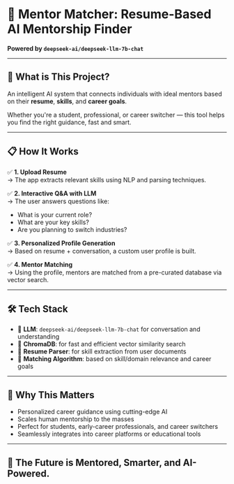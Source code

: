 # 🌟 Mentor Matcher: Resume-Based AI Mentorship Finder  
**Powered by `deepseek-ai/deepseek-llm-7b-chat`**

---

## 🧠 What is This Project?

An intelligent AI system that connects individuals with ideal mentors based on their **resume**, **skills**, and **career goals**.

Whether you're a student, professional, or career switcher — this tool helps you find the right guidance, fast and smart.  

---

## 📋 How It Works

✅ **1. Upload Resume**  
→ The app extracts relevant skills using NLP and parsing techniques.

✅ **2. Interactive Q&A with LLM**  
→ The user answers questions like:
- What is your current role?
- What are your key skills?
- Are you planning to switch industries?

✅ **3. Personalized Profile Generation**  
→ Based on resume + conversation, a custom user profile is built.

✅ **4. Mentor Matching**  
→ Using the profile, mentors are matched from a pre-curated database via vector search.

---

## 🛠️ Tech Stack

- 🤖 **LLM**: `deepseek-ai/deepseek-llm-7b-chat` for conversation and understanding  
- 🧠 **ChromaDB**: for fast and efficient vector similarity search  
- 📄 **Resume Parser**: for skill extraction from user documents  
- 🎯 **Matching Algorithm**: based on skill/domain relevance and career goals  

---

## 🎯 Why This Matters

- Personalized career guidance using cutting-edge AI  
- Scales human mentorship to the masses  
- Perfect for students, early-career professionals, and career switchers  
- Seamlessly integrates into career platforms or educational tools  

---

## 🚀 The Future is Mentored, Smarter, and AI-Powered.

